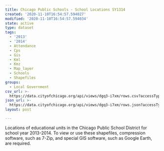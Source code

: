 ```yaml
---
title: Chicago Public Schools - School Locations SY1314
created: '2020-11-10T16:54:57.594027'
modified: '2020-11-10T16:54:57.594034'
state: active
type: dataset
tags:
  - '2013'
  - '2014'
  - Attendance
  - Cps
  - Gis
  - Kml
  - Kmz
  - Map_layer
  - Schools
  - Shapefiles
groups:
  - Local Government
csv_url: >-
  https://data.cityofchicago.org/api/views/dgq3-i7xm/rows.csv?accessType=DOWNLOAD
json_url: >-
  https://data.cityofchicago.org/api/views/dgq3-i7xm/rows.json?accessType=DOWNLOAD
layout: post

---
```

Locations of educational units in the Chicago Public School District for school year 2013-2014. To view or use these shapefiles, compression software, such as 7-Zip, and special GIS software, such as Google Earth, are required.
